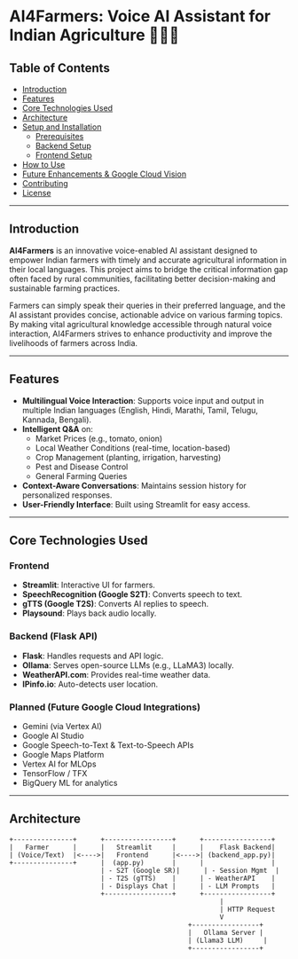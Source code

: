 # AI4Farmers: Voice AI Assistant for Indian Agriculture 🌾🇮🇳

## Table of Contents
- [Introduction](#introduction)
- [Features](#features)
- [Core Technologies Used](#core-technologies-used)
- [Architecture](#architecture)
- [Setup and Installation](#setup-and-installation)
  - [Prerequisites](#prerequisites)
  - [Backend Setup](#backend-setup)
  - [Frontend Setup](#frontend-setup)
- [How to Use](#how-to-use)
- [Future Enhancements & Google Cloud Vision](#future-enhancements--google-cloud-vision)
- [Contributing](#contributing)
- [License](#license)

---

## Introduction

**AI4Farmers** is an innovative voice-enabled AI assistant designed to empower Indian farmers with timely and accurate agricultural information in their local languages. This project aims to bridge the critical information gap often faced by rural communities, facilitating better decision-making and sustainable farming practices.

Farmers can simply speak their queries in their preferred language, and the AI assistant provides concise, actionable advice on various farming topics. By making vital agricultural knowledge accessible through natural voice interaction, AI4Farmers strives to enhance productivity and improve the livelihoods of farmers across India.

---

## Features

- **Multilingual Voice Interaction**: Supports voice input and output in multiple Indian languages (English, Hindi, Marathi, Tamil, Telugu, Kannada, Bengali).
- **Intelligent Q&A** on:
  - Market Prices (e.g., tomato, onion)
  - Local Weather Conditions (real-time, location-based)
  - Crop Management (planting, irrigation, harvesting)
  - Pest and Disease Control
  - General Farming Queries
- **Context-Aware Conversations**: Maintains session history for personalized responses.
- **User-Friendly Interface**: Built using Streamlit for easy access.

---

## Core Technologies Used

### Frontend
- **Streamlit**: Interactive UI for farmers.
- **SpeechRecognition (Google S2T)**: Converts speech to text.
- **gTTS (Google T2S)**: Converts AI replies to speech.
- **Playsound**: Plays back audio locally.

### Backend (Flask API)
- **Flask**: Handles requests and API logic.
- **Ollama**: Serves open-source LLMs (e.g., LLaMA3) locally.
- **WeatherAPI.com**: Provides real-time weather data.
- **IPinfo.io**: Auto-detects user location.

### Planned (Future Google Cloud Integrations)
- Gemini (via Vertex AI)
- Google AI Studio
- Google Speech-to-Text & Text-to-Speech APIs
- Google Maps Platform
- Vertex AI for MLOps
- TensorFlow / TFX
- BigQuery ML for analytics

---

## Architecture

```text
+---------------+      +-----------------+      +-----------------+
|   Farmer      |      |   Streamlit     |      |    Flask Backend|
| (Voice/Text)  |<---->|   Frontend      |<---->| (backend_app.py)|
+---------------+      |  (app.py)       |      |                 |
                       | - S2T (Google SR)|      | - Session Mgmt  |
                       | - T2S (gTTS)    |      | - WeatherAPI    |
                       | - Displays Chat |      | - LLM Prompts   |
                       +-----------------+      +-----------------+
                                                     |
                                                     | HTTP Request
                                                     V
                                             +-----------------+
                                             |   Ollama Server |
                                             | (Llama3 LLM)     |
                                             +-----------------+
